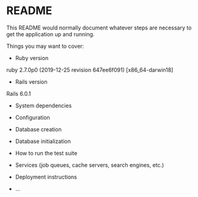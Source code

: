 # README

This README would normally document whatever steps are necessary to get the
application up and running.

Things you may want to cover:

* Ruby version

ruby 2.7.0p0 (2019-12-25 revision 647ee6f091) [x86_64-darwin18]

* Rails version

Rails 6.0.1

* System dependencies

* Configuration

* Database creation

* Database initialization

* How to run the test suite

* Services (job queues, cache servers, search engines, etc.)

* Deployment instructions

* ...
